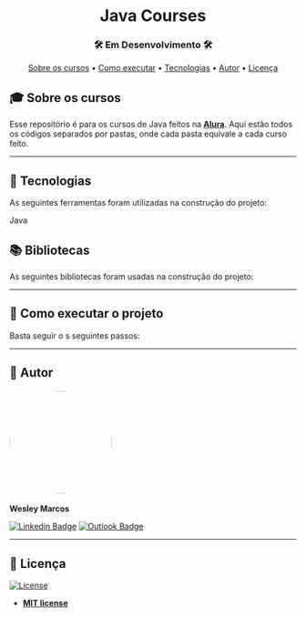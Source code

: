 
<h1 align="center">Java Courses</h1>
<!-- <h3 align="center">✅ Concluído ✅</h3> -->
<h3 align="center">🛠 Em Desenvolvimento 🛠</h3>

<p align="center">
 <a href="#-sobre-o-projeto">Sobre os cursos</a> •
 <a href="#-como-executar-o-projeto">Como executar</a> • 
 <a href="#-tecnologias">Tecnologias</a> • 
 <a href="#-autor">Autor</a> • 
 <a href="#user-content--licença">Licença</a>
</p>

## 🎓 Sobre os cursos

Esse repositório é para os cursos de Java feitos na **[Alura](https://www.alura.com.br/)**. Aqui estão todos os códigos separados por pastas, onde cada pasta equivale a cada curso feito.


---

## 📜 Tecnologias 

As seguintes ferramentas foram utilizadas na construção do projeto:

Java

  


## 📚 Bibliotecas

As seguintes bibliotecas foram usadas na construção do projeto:



<!--### Utilitários

<!-- - Editor:  **[Android Studio](https://developer.android.com/studio)** -->
<!-- - Editor:  **[Visual Studio Code](https://code.visualstudio.com/)** -->

<!--[![AndroidStudio Badge](https://img.shields.io/badge/Android_Studio-3DDC84?style=for-the-badge&logo=android-studio&logoColor=white)](https://developer.android.com/studio)-->
<!--[![VSCode Badge](https://img.shields.io/badge/Visual_Studio_Code-0078D4?style=for-the-badge&logo=visual%20studio%20code&logoColor=white)](https://code.visualstudio.com/)-->

---

## 🚀 Como executar o projeto

Basta seguir o s seguintes passos:

<!--### Pré-requisitos

Antes de começar, você vai precisar ter instalado em sua máquina as seguintes ferramentas:
[Git](https://git-scm.com), [Node.js](https://nodejs.org/en/). 
Além disto é bom ter um editor para trabalhar com o código como [VSCode](https://code.visualstudio.com/)

```bash

# Clone este repositório
$ git clone https://github.com/Brendhon/SearchFacul_Web.git

# Acesse a pasta do projeto

# Instale as dependências
$ npm install

```
-->

---

## 👥 Autor
<h4 align="left">
    <img style="border-radius: 50%; margin-right: 30px" src="https://avatars.githubusercontent.com/wesley-marcos" width="180px;" alt=""/>
</h4>

**Wesley Marcos**


[![Linkedin Badge](https://img.shields.io/badge/LinkedIn-0077B5?style=for-the-badge&logo=linkedin&logoColor=white)](https://www.linkedin.com/in/wesley-marcos-borges/)
[![Outlook Badge](https://img.shields.io/badge/Outlook-0078D4?style=for-the-badge&logo=microsoft-outlook&logoColor=white)](mailto:wesley.marcos@inatel.br)

---
## 📝 Licença
[![License](https://img.shields.io/github/license/wesley-marcos/C214_teste_mock)](http://badges.mit-license.org)

- **[MIT license](https://choosealicense.com/licenses/mit/)**
